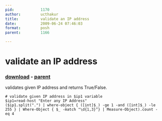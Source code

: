 ```yaml
---
pid:            1170
author:         ucthakur
title:          validate an IP address
date:           2009-06-24 07:46:03
format:         posh
parent:         1166

---
```


# validate an IP address

### [download](Scripts\1170.ps1) - [parent](Scripts\1166.md)

validates given IP address and returns True/False.


```posh
# validate given IP address in $ip1 variable
$ip1=read-host "Enter any IP Address"
($ip1.split(".") | where-object { ([int]$_) -ge 1 -and ([int]$_) -le 255 } | Where-Object { $_ -match "\d{1,3}"} | Measure-Object).count -eq 4
```

